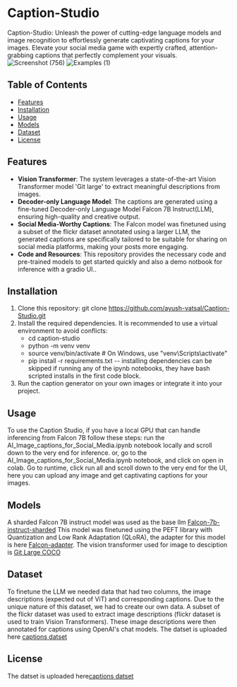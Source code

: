 # Caption-Studio
Caption-Studio: Unleash the power of cutting-edge language models and image recognition to effortlessly generate captivating captions for your images. Elevate your social media game with expertly crafted, attention-grabbing captions that perfectly complement your visuals.
![Screenshot (756)](https://github.com/ayush-vatsal/Caption-Studio/assets/57457066/4c87ed62-c5d0-463a-b5c5-af479f397d06)
![Examples (1)](https://github.com/ayush-vatsal/Caption-Studio/assets/57457066/9dc2a8bb-eb7d-4748-8f68-e28be5ee050f)

## Table of Contents

- [Features](#features)
- [Installation](#installation)
- [Usage](#usage)
- [Models](#models)
- [Dataset](#dataset)
- [License](#license)

## Features

- **Vision Transformer**: The system leverages a state-of-the-art Vision Transformer model 'Git large' to extract meaningful descriptions from images.
- **Decoder-only Language Model**: The captions are generated using a fine-tuned Decoder-only Language Model Falcon 7B Instruct(LLM), ensuring high-quality and creative output.
- **Social Media-Worthy Captions**: The Falcon model was finetuned using a subset of the flickr dataset annotated using a larger LLM, the generated captions are specifically tailored to be suitable for sharing on social media platforms, making your posts more engaging.
- **Code and Resources**: This repository provides the necessary code and pre-trained models to get started quickly and also a demo notbook for inference with a gradio UI..

## Installation

1. Clone this repository: git clone https://github.com/ayush-vatsal/Caption-Studio.git
2. Install the required dependencies. It is recommended to use a virtual environment to avoid conflicts:
    - cd caption-studio
    - python -m venv venv
    - source venv/bin/activate # On Windows, use "venv\Scripts\activate"
    - pip install -r requirements.txt -- installing dependencies can be skipped if running any of the ipynb notebooks, they have bash scripted installs in the first code block.
4. Run the caption generator on your own images or integrate it into your project.

## Usage
To use the Caption Studio, if you have a local GPU that can handle inferencing from Falcon 7B follow these steps:
run the AI_Image_captions_for_Social_Media.ipynb notebook locally and scroll down to the very end for inference.
or, go to the AI_Image_captions_for_Social_Media.ipynb notebook, and click on open in colab. Go to runtime, click run all and scroll down to the very end for the UI, here you can upload any image and get captivating captions for your images. 

## Models
A sharded Falcon 7B instruct model was used as the base llm [Falcon-7b-instruct-sharded](https://huggingface.co/vilsonrodrigues/falcon-7b-instruct-sharded)
This model was finetuned using the PEFT library with Quantization and Low Rank Adaptation (QLoRA), the adapter for this model is here [Falcon-adapter](https://huggingface.co/ayush-vatsal/caption_qlora_finetune).
The vision transformer used for image to desciption is [Git Large COCO](https://huggingface.co/microsoft/git-large-coco)

## Dataset
To finetune the LLM we needed data that had two columns, the image descriptions (expected out of ViT) and corresponding captions. Due to the unique nature of this dataset, we had to create our own data. A subset of the flickr dataset was used to extract image descriptions (flickr dataset is used to train Vision Transformers).
These image descriptions were then annotated for captions using OpenAI's chat models. 
The datset is uploaded here [captions datset](https://huggingface.co/datasets/ayush-vatsal/description_to_caption)

## License
The datset is uploaded here[captions datset](link_here)
